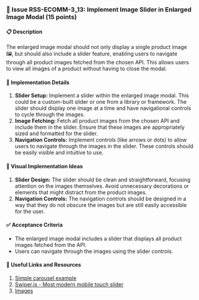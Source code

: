 ### 🎯 Issue RSS-ECOMM-3_13: Implement Image Slider in Enlarged Image Modal (15 points)

#### 📋 Description

The enlarged image modal should not only display a single product image 🖼️, but should also include a slider feature, enabling users to navigate through all product images fetched from the chosen API. This allows users to view all images of a product without having to close the modal.

#### 🔨 Implementation Details

1. **Slider Setup:** Implement a slider within the enlarged image modal. This could be a custom-built slider or one from a library or framework. The slider should display one image at a time and have navigational controls to cycle through the images.
2. **Image Fetching:** Fetch all product images from the chosen API and include them in the slider. Ensure that these images are appropriately sized and formatted for the slider.
3. **Navigation Controls:** Implement controls (like arrows or dots) to allow users to navigate through the images in the slider. These controls should be easily visible and intuitive to use.

#### 🎨 Visual Implementation Ideas

1. **Slider Design:** The slider should be clean and straightforward, focusing attention on the images themselves. Avoid unnecessary decorations or elements that might distract from the product images.
2. **Navigation Controls:** The navigation controls should be designed in a way that they do not obscure the images but are still easily accessible for the user.

#### ✅ Acceptance Criteria

- The enlarged image modal includes a slider that displays all product images fetched from the API.
- Users can navigate through the images using the slider controls.

#### 🔗 Useful Links and Resources

1. [Simple carousel example](https://www.youtube.com/watch?v=2xP-HahCtio)
2. [Swiper.js - Most modern mobile touch slider](https://swiperjs.com/)
3. [Images](https://docs.commercetools.com/api/projects/products#ctp:api:type:Image)
